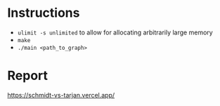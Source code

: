 # Instructions
- `ulimit -s unlimited` to allow for allocating arbitrarily large memory
- `make`
- `./main <path_to_graph>`

# Report

https://schmidt-vs-tarjan.vercel.app/
